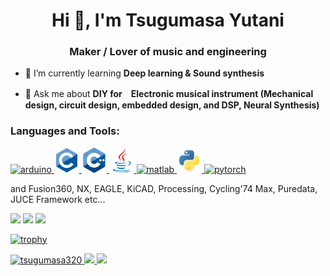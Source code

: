 <h1 align="center">Hi 👋, I'm Tsugumasa Yutani</h1>
<h3 align="center">Maker / Lover of music and engineering </h3>

- 🌱 I’m currently learning **Deep learning & Sound synthesis**

- 💬 Ask me about **DIY for　Electronic musical instrument (Mechanical design, circuit design, embedded design, and DSP, Neural Synthesis)**

<!--
<h3 align="left">Connect with me:</h3>
<p align="left">
<a href="https://twitter.com/tsugumasa320" target="blank"><img align="center" src="https://raw.githubusercontent.com/rahuldkjain/github-profile-readme-generator/master/src/images/icons/Social/twitter.svg" alt="tsugumasa320" height="30" width="40" /></a>
</p>
-->

<h3 align="left">Languages and Tools:</h3>
<p align="left"> <a href="https://www.arduino.cc/" target="_blank" rel="noreferrer"> <img src="https://cdn.worldvectorlogo.com/logos/arduino-1.svg" alt="arduino" width="40" height="40"/> </a> <a href="https://www.cprogramming.com/" target="_blank" rel="noreferrer"> <img src="https://raw.githubusercontent.com/devicons/devicon/master/icons/c/c-original.svg" alt="c" width="40" height="40"/> </a> <a href="https://www.w3schools.com/cpp/" target="_blank" rel="noreferrer"> <img src="https://raw.githubusercontent.com/devicons/devicon/master/icons/cplusplus/cplusplus-original.svg" alt="cplusplus" width="40" height="40"/> </a> <a href="https://www.java.com" target="_blank" rel="noreferrer"> <img src="https://raw.githubusercontent.com/devicons/devicon/master/icons/java/java-original.svg" alt="java" width="40" height="40"/> </a> <a href="https://www.mathworks.com/" target="_blank" rel="noreferrer"> <img src="https://upload.wikimedia.org/wikipedia/commons/2/21/Matlab_Logo.png" alt="matlab" width="40" height="40"/> </a> <a href="https://www.python.org" target="_blank" rel="noreferrer"> <img src="https://raw.githubusercontent.com/devicons/devicon/master/icons/python/python-original.svg" alt="python" width="40" height="40"/> </a> <a href="https://pytorch.org/" target="_blank" rel="noreferrer"> <img src="https://www.vectorlogo.zone/logos/pytorch/pytorch-icon.svg" alt="pytorch" width="40" height="40"/> </a> </p>
and
Fusion360, NX, EAGLE, KiCAD, Processing, Cycling'74 Max, Puredata, JUCE Framework etc...

<!--
![Top Languages Card (Compact layout)](https://github-readme-stats.vercel.app/api/top-langs/?username=tsugumasa320&count_private=true&hide=jupyter%20notebook,html,CSS,Makefile&theme=dark&langs_count=11)

![as's github stats](https://github-readme-stats.vercel.app/api?username=tsugumasa320&count_private=true&show_icons=true&theme=dark#gh-dark-mode-only)
-->

![](http://github-profile-summary-cards.vercel.app/api/cards/profile-details?username=tsugumasa320&theme=github_dark)
![](http://github-profile-summary-cards.vercel.app/api/cards/most-commit-language?username=tsugumasa320&theme=github_dark)
![](http://github-profile-summary-cards.vercel.app/api/cards/productive-time?username=tsugumasa320&theme=github_dark&utcOffset=9)

[![trophy](https://github-profile-trophy.vercel.app/?username=tsugumasa320&theme=onedark&column=8&rank=SECRET,SSS,SS,S,AAA,AA,A,B
)](https://github.com/ryo-ma/github-profile-trophy)

<p align="left">
  <a href="https://github.com/tsugumasa320/tsugumasa320/">
    <img src="https://komarev.com/ghpvc/?username=tsugumasa320" alt="tsugumasa320" />
  </a>
  <a href="http://twitter.com/tsugumasa320">
    <img height="20" src="https://img.shields.io/twitter/follow/tsugumasa320?label=Twitter&logo=twitter&style=flat" />
  </a>
  <a href="https://github.com/tsugumasa320">
    <img height="20" src="https://img.shields.io/github/followers/tsugumasa320?label=follow&logo=github&style=flat" />
  </a>
</p>



<!--
<p align="left"> 
  <img alt="github stats" height="150px" src="https://github-readme-stats.vercel.app/api?username=tsugumasa320&theme=tokyonight&show_icons=ture" />
  <img alt="Top Langs" height="150px" src="https://github-readme-stats.vercel.app/api/top-langs/?username=tsugumasa320&layout=compact&show_icons=true&theme=tokyonight" />
</p>
-->
